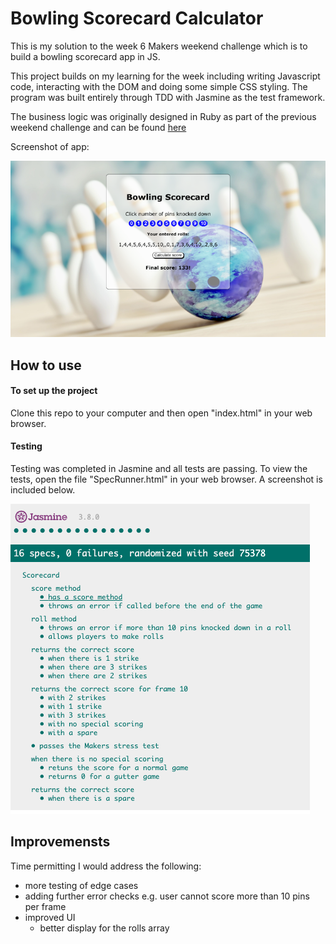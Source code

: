# Bowling Scorecard Calculator

This is my solution to the week 6 Makers weekend challenge which is to build a bowling scorecard app in JS. 

This project builds on my learning for the week including writing Javascript code, interacting with the DOM and doing some simple CSS styling. The program was built entirely through TDD with Jasmine as the test framework.

The business logic was originally designed in Ruby as part of the previous weekend challenge and can be found [here](https://github.com/ArifEbrahim/bowling-challenge-ruby)

Screenshot of app:

![screenshot](./images/screenshot.png)

## How to use

#### To set up the project

Clone this repo to your computer and then open "index.html" in your web browser.

#### Testing

Testing was completed in Jasmine and all tests are passing. To view the tests, open the file "SpecRunner.html" in your web browser. A screenshot is included below.

![tests](./images/tests.png)

## Improvemensts

Time permitting I would address the following:
- more testing of edge cases 
- adding further error checks e.g. user cannot score more than 10 pins per frame
- improved UI
  - better display for the rolls array
  
